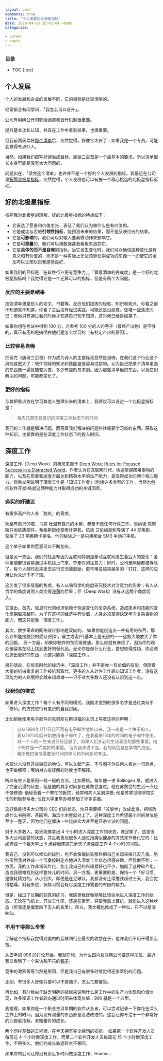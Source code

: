 ```yaml
---
layout: post
comments: true
title: "个人发展的北极星指标"
date: 2020-04-03 18:43:04 +0800
categories: 

- career
- rants
---
```


<h3>目录</h3>

- TOC
{:toc}

## 个人发展

个人的发展和企业的发展不同，它的目标是比较清晰的。

经常都会有同学问，「我怎么可以晋升」。

公司有明确公开的职级通道和晋升机制很重要。

提升基本功和认知，并且在工作中拿到结果，也很重要。

但我前两天弄好[那个清单](/2020/04/how-to-build-expertise-in-software-engineering/)后，突然觉得，好像它太长了：如果我是一个专员，可能会觉得有点吓人。

当然，如果我们把写好诗当成目标，熟读三百首是一个最基本的要求。所以清单很长本身可能是没有太大问题的。

问题出在，「读完这个清单」也许并不是一个好的个人发展的指标。我最近在公司里[折腾北极星指标](https://lenciel.com/2020/03/how-to-write-business-strategy/)，突然觉得，个人发展也可以有被一个精心挑选的北极星指标驱动。


## 好的北极星指标

按照我对北极星的理解，好的北极星指标的特点如下：

- 它表达了愿景和价值主张，表征了我们认为做什么是有价值的。
- 它是成功与否的**引领性指标**，能预测未来的结果，而不是反映过去的结果。
- 它是**可影响**的，我们可以对输入要素做动作来影响它。
- 它是**可测量**的，我们可以用数据甚至看板来追踪它。
- 它是**具体的而不是自嗨**的指标。当它发生变化时，我们可以确信这种变化是有意义和有价值的，而不是一种实际上无法预测长期成功的东西ーー即使它的增加可以让团队自我感觉良好。

如果我们的目标是「在软件行业更有竞争力」，「晋级清单的完成度」是一个好的北极星指标吗？我觉得它是一个还算可以的指标，但是有两个大问题。

### 反应的主要是结果

技能清单里是别人的论文、书籍等，反应他们提炼的经验、知识和观点。你看之前不知道就不知道，你看了之后没有经过实践，可能还是没感觉，徒增一些焦虑而已：但你只有通过看的时候才知道自己知不知道，这时候已经是结果了。

如果你想在考试中得到 100 分，光看考 100 分的人的卷子（最终产出物）是不够的，真正有用的是搞明白他们是怎么学习的（有特定产出的原因）。

### 比较容易自嗨

把读完《唐诗三百首》作为成为诗人的主要标准显然是自嗨，在我们这个行业这个风险就更大了：软件领域的知识和技能是很容易过期的。认为自己把某个清单里面的东西撸一遍就能变厉害，多少有些刻舟求剑。因为那些清单里的东西，以及它们解决的问题，可能都变化了。

### 更好的指标

与其把重点放在学习其他人整理出来的清单上，我建议可以设定一个北极星指标是：

> 每周花费在有意识的深度工作状态下的时间

我们的工作就是解决问题，而等着我们解决的问题往往需要学习新的东西。获取这种知识，主要靠的是在深度工作状态下的投入时间。

## 深度工作

深度工作（Deep Work）的概念来自于 [Deep Work: Rules for Focused Success in a Distracted World](https://www.goodreads.com/book/show/25744928-deep-work)。作者认为在互联网时代，快速掌握困难事物的能力，以及在质量和速度方面达到精英水平的生产能力，是取得成功的两个核心能力。然后举例说明了深度工作是「知识工作者」(包括许多类型的工作，当然也包括软件开发)练就这两种能力并取得成功的关键因素。

### 务实的好建议

有很多高产的人有「独处」的需求。

荣格有自己的[塔](https://en.wikipedia.org/wiki/Bollingen_Tower)，马克·吐温有自己的木屋。费曼不做任何行政工作，唐纳德·克努斯只收纸质邮件，希格斯拒绝使用计算机。伍迪·艾伦编剧和导演了 44 部电影，获得了 23 项奥斯卡提名，他的秘诀之一是只用那台 SM3 手动打字机。

这个单子如果你愿意可以不断加长。

但是另一方面，我们的社会却因为互联网特别是移动互联网发生着巨大的变化：各种事情都很容易通过手机找上门来，夺走你的注意力；同时，公司里隔板都被拆除了，每个人随时走来走去进行交流被鼓励，更不用说越来越多的「钉钉」这样的应用让你永远下不了班。

这引发了很多层面的焦虑。有人从脑科学的角度研究技术对注意力的伤害；有人从哲学的角度说明人类变得[浅薄](https://book.douban.com/subject/5379664/)的后果；但《Deep Work》没有从这两个角度切入。

它提出，首先，信息时代的经济依赖于快速变化的复杂系统，造成技术和技能的变化周期越来越短。为了在这样的经济中有价值，人类必须掌握快速学习复杂事物的能力，而这只能靠「深度工作」。

其次，数字革命的网络效应影响是双向的。 如果你能创造出一些有用的东西，那么它所能接触到的受众(例如，雇主或客户)基本上是无限的——这极大地放大了你的回报。 另一方面，如果你制作的东西很普通，那么你就有麻烦了，因为你的观众很容易在网上找到更好的替代品。无论你是做什么行业，要想取得成功，你必须创造出更好的东西，而这只能靠「深度工作」。

换句话说，在信息时代的经济中，「深度工作」并不是唯一有价值的技能，但随着大量的机械重复的工作被机器取代，更多的人从计件工作转向知识工作者，没有这项能力的人处境将会越来越艰难——只不过大多数人还没有认识到这一点。

### 找到你的模式

如果进入深度工作？每个人有不同的模式。我刚才提到的很多名字是通过类似于「修仙」的方式进行有意识的自我封闭。

比如拒绝使用电子邮件的克努斯在斯坦福的主页上写着这样的声明：

> 自从1990年1月1日我不再有电子邮件地址以来，我一直是一个快乐的人。 我从1975年就开始使用电子邮件了，在我看来15年的时间的电子邮件使用，对一个人的一生来说已经足够了。如果人们关心的生活表层的那些事情，电子邮件是一件美妙的事情。 但对我来说不是，我的角色是在事物的底层。我所做的事情需要长时间的学习和不间断的专注。

大部分人没有这些巨匠的地位，可以关起门来，不与圈子外任何人表达一句观点，也不做解释：哪怕对方有误解的时候也不解释。

所以有些人是采用一段一段的方法，比如荣格。每年他一进 Bollingen 塔，就进入了完全沉浸的状态，但是他的其余时间都在苏黎世度过。他在苏黎世的生活一点也不像修道: 他经营着一个繁忙的医院，经常和病人呆到深夜; 他是苏黎世咖啡馆文化的积极参与者; 他在大学里举办和参加了许多讲座。 

这好像是很多大公司的 CEO 们的状态，你只需要把「苏黎世」改成北京，把塔改成什么书院啊、茶园啊、海滨小木屋就对上了。这种深度工作希望最小时间单位是至少一整天，因为他们在解决一些比较宏大甚至是开宗立派的问题。

对于大多数人，每天能够拿出 4 个小时进入深度工作的状态，就足够了。这是很多大公司高管的状态，并且我发现很多人通过用类似健身的方式来节奏化它的：比如养成一个每天早上 5 点钟起床跑完步洗了澡深度工作 4 个小时的习惯。

我自己，没到可以修仙的级别，也不会像偏执狂那样把自己关起来搞几天几夜。另外虽然我对养成一个节奏按时定点地进入深度工作状态很感兴趣，但我做不到：一方面，我的工作非常碎片化，加上我自己的兴趣爱好也不少，加剧了这种碎片化，造成我很难找到这样整块儿的时间。另一方面，更重要的是，保持一个「好习惯」是很耗精力的。从小到大，即便是在足球队，我都没有连续撸铁超过三天，我会觉得枯燥。对我来说，保持习惯会耗尽深度工作需要的有限的精力。

但是，经过了长期的刻意的练习，我感觉我好像能够比较快地进入深度工作的状态。无论在飞机上，开放工作区，还是在家里，只要我戴上耳机，就能进入这种状态（但我还是偏爱四下无人的夜里）。所以，我大概也修成了一种仙，只不过是浪味仙。

### 不用干得那么辛苦

了解这个指标我觉得对国内的互联网行业最大的收益在于，也许我们不用干得那么苦。

从去年的 996 的讨论开始，我就在想，为什么国内互联网公司要这样加班，最近我又看到了一个采访脱不花的[稿子](https://www.sohu.com/a/385056287_100172001)。

竞争的激烈等等当然是原因，但是我自己有很多时候觉得还掺着别的问题。

比如，有很多人好像只要可以不费脑子，怎么忙都接受。

再比如，有时候由于缺乏明确的指标来说明什么是工作中的生产力体现和价值体现，许多知识工作者转向通过时间来体现价值：996 就是一个典型。

我觉得，如果你是一个职业生涯早期的软件从业者，可以尝试记录一下你花在深入工作上的时间，因为没有测量的东西都是没法改进的。这会让你专注于一个非常好的北极星指标，来衡量你的成长。

两个同样基础的工程师，在今天拥有完全相同的技能。 如果第一个软件开发人员每周花 4 个小时做深度工作，而第二个软件开发人员每周花 15 个小时做深度工作，不用多久，他们的成长轨迹将大不相同。

如果你的公司让你没有那么多时间做深度工作，Hmmm…